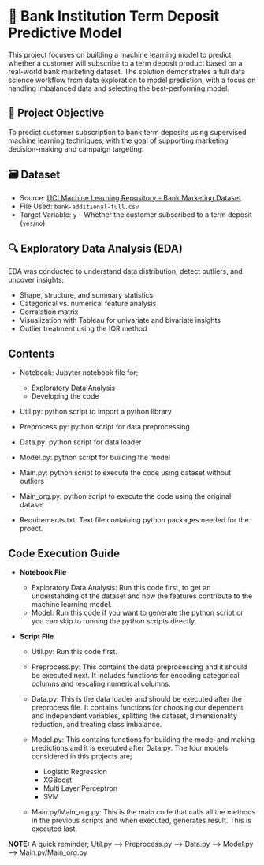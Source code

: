 # 🏦 Bank Institution Term Deposit Predictive Model
This project focuses on building a machine learning model to predict whether a customer will subscribe to a term deposit product based on a real-world bank marketing dataset. The solution demonstrates a full data science workflow from data exploration to model prediction, with a focus on handling imbalanced data and selecting the best-performing model.

## 📌 Project Objective
To predict customer subscription to bank term deposits using supervised machine learning techniques, with the goal of supporting marketing decision-making and campaign targeting.

## 🗃️ Dataset
* Source: [UCI Machine Learning Repository - Bank Marketing Dataset](https://archive.ics.uci.edu/dataset/222/bank+marketing)
* File Used: `bank-additional-full.csv`
* Target Variable: `y` – Whether the customer subscribed to a term deposit (`yes`/`no`)

## 🔍 Exploratory Data Analysis (EDA)
EDA was conducted to understand data distribution, detect outliers, and uncover insights:
* Shape, structure, and summary statistics
* Categorical vs. numerical feature analysis
* Correlation matrix
* Visualization with Tableau for univariate and bivariate insights
* Outlier treatment using the IQR method

## Contents
* Notebook: Jupyter notebook file for;
  * Exploratory Data Analysis
  * Developing the code
  
  
* Util.py: python script to import a python library


* Preprocess.py: python script for data preprocessing


* Data.py: python script for data loader


* Model.py: python script for building the model


* Main.py: python script to execute the code using dataset without outliers


* Main_org.py: python script to execute the code using the original dataset


* Requirements.txt: Text file containing python packages needed for the proect.

## Code Execution Guide
* **Notebook File**
  * Exploratory Data Analysis: Run this code first, to get an understanding of the dataset and how the features contribute to the machine learning model.
  * Model: Run this code if you want to generate the python script or you can skip to running the python scripts directly.
  
  
* **Script File**
  * Util.py: Run this code first.
  
  
  * Preprocess.py: This contains the data preprocessing and it should be executed next. It includes functions for encoding categorical columns and rescaling numerical columns.
  
  
  * Data.py: This is the data loader and should be executed after the preprocess file. It contains functions for choosing our dependent and independent variables, splitting the dataset, dimensionality reduction, and treating class imbalance.
  
  
  * Model.py: This contains functions for building the model and making predictions and it is executed after Data.py. The four models considered in this projects are;
    * Logistic Regression
    * XGBoost
    * Multi Layer Perceptron
    * SVM
    
    
  * Main.py/Main_org.py: This is the main code that calls all the methods in the previous scripts and when executed, generates result. This is executed last.
  
 **NOTE:** A quick reminder; Util.py --> Preprocess.py --> Data.py --> Model.py --> Main.py/Main_org.py
